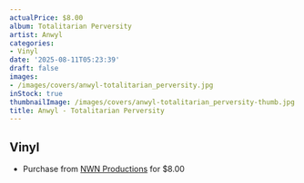 ```yaml
---
actualPrice: $8.00
album: Totalitarian Perversity
artist: Anwyl
categories:
- Vinyl
date: '2025-08-11T05:23:39'
draft: false
images:
- /images/covers/anwyl-totalitarian_perversity.jpg
inStock: true
thumbnailImage: /images/covers/anwyl-totalitarian_perversity-thumb.jpg
title: Anwyl - Totalitarian Perversity
---
```


## Vinyl
* Purchase from [NWN Productions](http://shop.nwnprod.com/index.php?route=product/product&path=76&product_id=26417&sort=pd.name&order=ASC) for $8.00
